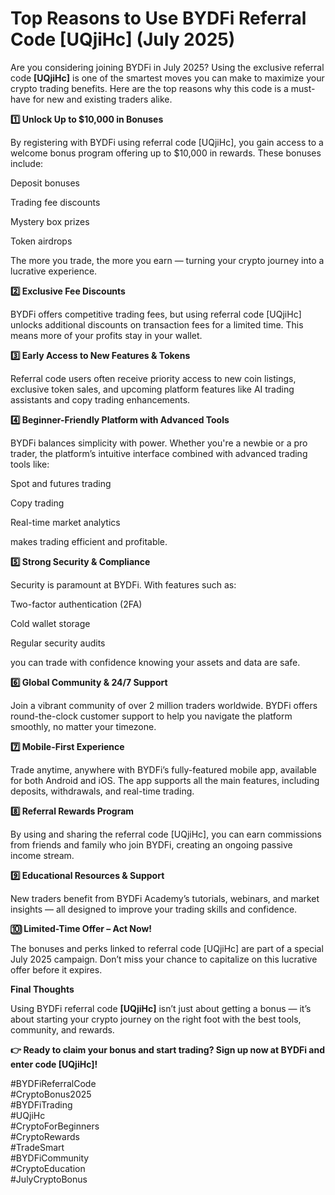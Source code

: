 # Top Reasons to Use BYDFi Referral Code [UQjiHc] (July 2025)

Are you considering joining BYDFi in July 2025? Using the exclusive referral code **[UQjiHc]** is one of the smartest moves you can make to maximize your crypto trading benefits. Here are the top reasons why this code is a must-have for new and existing traders alike.

**1️⃣ Unlock Up to $10,000 in Bonuses**

By registering with BYDFi using referral code [UQjiHc], you gain access to a welcome bonus program offering up to $10,000 in rewards. These bonuses include:

Deposit bonuses

Trading fee discounts

Mystery box prizes

Token airdrops

The more you trade, the more you earn — turning your crypto journey into a lucrative experience.

**2️⃣ Exclusive Fee Discounts**

BYDFi offers competitive trading fees, but using referral code [UQjiHc] unlocks additional discounts on transaction fees for a limited time. This means more of your profits stay in your wallet.

**3️⃣ Early Access to New Features & Tokens**

Referral code users often receive priority access to new coin listings, exclusive token sales, and upcoming platform features like AI trading assistants and copy trading enhancements.

**4️⃣ Beginner-Friendly Platform with Advanced Tools**

BYDFi balances simplicity with power. Whether you're a newbie or a pro trader, the platform’s intuitive interface combined with advanced trading tools like:

Spot and futures trading

Copy trading

Real-time market analytics

makes trading efficient and profitable.

**5️⃣ Strong Security & Compliance**

Security is paramount at BYDFi. With features such as:

Two-factor authentication (2FA)

Cold wallet storage

Regular security audits

you can trade with confidence knowing your assets and data are safe.

**6️⃣ Global Community & 24/7 Support**

Join a vibrant community of over 2 million traders worldwide. BYDFi offers round-the-clock customer support to help you navigate the platform smoothly, no matter your timezone.

**7️⃣ Mobile-First Experience**

Trade anytime, anywhere with BYDFi’s fully-featured mobile app, available for both Android and iOS. The app supports all the main features, including deposits, withdrawals, and real-time trading.

**8️⃣ Referral Rewards Program**

By using and sharing the referral code [UQjiHc], you can earn commissions from friends and family who join BYDFi, creating an ongoing passive income stream.

**9️⃣ Educational Resources & Support**

New traders benefit from BYDFi Academy’s tutorials, webinars, and market insights — all designed to improve your trading skills and confidence.

**🔟 Limited-Time Offer – Act Now!**

The bonuses and perks linked to referral code [UQjiHc] are part of a special July 2025 campaign. Don’t miss your chance to capitalize on this lucrative offer before it expires.

**Final Thoughts**

Using BYDFi referral code **[UQjiHc]** isn’t just about getting a bonus — it’s about starting your crypto journey on the right foot with the best tools, community, and rewards.

**👉 Ready to claim your bonus and start trading? Sign up now at BYDFi and enter code [UQjiHc]!**

#BYDFiReferralCode  
#CryptoBonus2025  
#BYDFiTrading  
#UQjiHc  
#CryptoForBeginners  
#CryptoRewards  
#TradeSmart  
#BYDFiCommunity  
#CryptoEducation  
#JulyCryptoBonus

